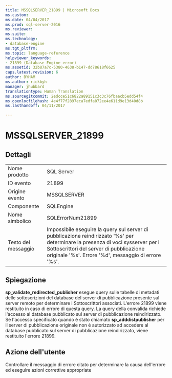 ```yaml
---
title: MSSQLSERVER_21899 | Microsoft Docs
ms.custom: 
ms.date: 04/04/2017
ms.prod: sql-server-2016
ms.reviewer: 
ms.suite: 
ms.technology:
- database-engine
ms.tgt_pltfrm: 
ms.topic: language-reference
helpviewer_keywords:
- 21899 (Database Engine error)
ms.assetid: 32b87a7c-5380-4638-b147-dd78618f6625
caps.latest.revision: 6
author: BYHAM
ms.author: rickbyh
manager: jhubbard
translationtype: Human Translation
ms.sourcegitcommit: 2edcce51c6822a89151c3c3c76fbaacb5edd54f4
ms.openlocfilehash: 4e4f77f2897eca7edfa072ee4e611d9e13d40d8b
ms.lasthandoff: 04/11/2017

---
```

# <a name="mssqlserver21899"></a>MSSQLSERVER_21899
  
## <a name="details"></a>Dettagli  
  
|||  
|-|-|  
|Nome prodotto|SQL Server|  
|ID evento|21899|  
|Origine evento|MSSQLSERVER|  
|Componente|SQLEngine|  
|Nome simbolico|SQLErrorNum21899|  
|Testo del messaggio|Impossibile eseguire la query sul server di pubblicazione reindirizzato '%s' per determinare la presenza di voci sysserver per i Sottoscrittori del server di pubblicazione originale '%s'. Errore '%d', messaggio di errore '%s'.|  
  
## <a name="explanation"></a>Spiegazione  
**sp_validate_redirected_publisher** esegue query sulle tabelle di metadati delle sottoscrizioni del database del server di pubblicazione presente sul server remoto per determinare i Sottoscrittori associati. L'errore 21899 viene restituito in caso di errore di questa query. La query della convalida richiede l'accesso al database pubblicato sul server di pubblicazione reindirizzato. Se l'accesso specificato quando è stato chiamato **sp_adddistpublisher** per il server di pubblicazione originale non è autorizzato ad accedere al database pubblicato sul server di pubblicazione reindirizzato, viene restituito l'errore 21899.  
  
## <a name="user-action"></a>Azione dell'utente  
Controllare il messaggio di errore citato per determinare la causa dell'errore ed eseguire azioni correttive appropriate  
  

